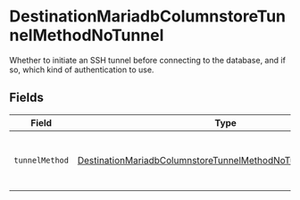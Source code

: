 # DestinationMariadbColumnstoreTunnelMethodNoTunnel

Whether to initiate an SSH tunnel before connecting to the database, and if so, which kind of authentication to use.


## Fields

| Field                                                                                                                                                 | Type                                                                                                                                                  | Required                                                                                                                                              | Description                                                                                                                                           |
| ----------------------------------------------------------------------------------------------------------------------------------------------------- | ----------------------------------------------------------------------------------------------------------------------------------------------------- | ----------------------------------------------------------------------------------------------------------------------------------------------------- | ----------------------------------------------------------------------------------------------------------------------------------------------------- |
| `tunnelMethod`                                                                                                                                        | [DestinationMariadbColumnstoreTunnelMethodNoTunnelTunnelMethod](../../models/shared/DestinationMariadbColumnstoreTunnelMethodNoTunnelTunnelMethod.md) | :heavy_check_mark:                                                                                                                                    | No ssh tunnel needed to connect to database                                                                                                           |